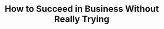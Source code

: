 ---
layout: productions
title: How to Succeed in Business Without Really Trying
year: 2013
featured_image: 
image_credit: 
image_alt:
image_caption:
category: 
Theatre: FSCJ Summer Musical Theatre Experience
cast:
crew:
  Director: Michael Lipp
external_links:
---